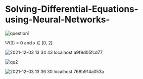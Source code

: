 # Solving-Differential-Equations-using-Neural-Networks-

![question1](https://user-images.githubusercontent.com/52671445/144845678-7f79dba2-0ef6-4049-8a48-52c5e3ebcba5.jpg)<p>  Ψ(0) = 0 and x ∈ [0, 2] </p>

![2021-12-03 13 34 43 localhost a9f9d05fcd77](https://user-images.githubusercontent.com/52671445/144845699-74492e0d-fbcb-4ee6-b8f6-d87f75329301.png)


![qu2](https://user-images.githubusercontent.com/52671445/144846039-b05a72bb-7eff-419a-bea2-84f191df98c5.jpg)


![2021-12-03 13 36 30 localhost 768b914a053a](https://user-images.githubusercontent.com/52671445/144846051-1c3eb64c-2f6e-42ad-a89d-65e380f2d78c.png)

